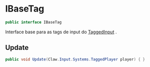 # IBaseTag
```csharp
public interface IBaseTag
```
Interface base para as tags de input do [TaggedInput](/API/Claw/Input/Systems/TaggedInput.md#TaggedInput) .<br />
## Update
```csharp
public void Update(Claw.Input.Systems.TaggedPlayer player) { }
```
